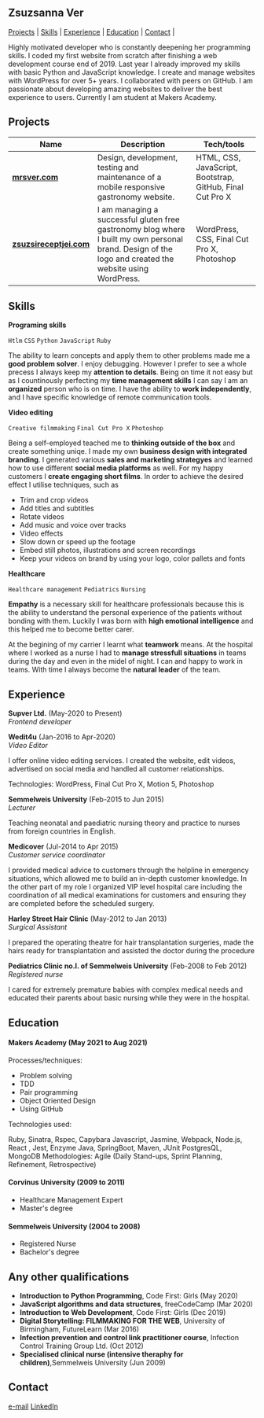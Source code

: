 ## Zsuzsanna Ver

[Projects](#projects) | [Skills](#skills) | [Experience](#experience) | [Education](#education) | [Contact](#contact) |


Highly motivated developer who is constantly deepening her programming skills. I coded my first website from scratch after finishing a web development course end of 2019. Last year I already improved my skills with basic Python and JavaScript knowledge. I create and manage websites with WordPress for over 5+ years. I collaborated with peers on GitHub. I am passionate about developing amazing websites to deliver the best experience to users. Currently I am student at Makers Academy.

## Projects

| Name                         | Description       | Tech/tools        |
| ---------------------------- | ----------------- | ----------------- |
| **[mrsver.com](https://mrsver.com/)**               | Design, development, testing and maintenance of a mobile responsive gastronomy website. | HTML, CSS, JavaScript, Bootstrap, GitHub, Final Cut Pro X              |
| **[zsuzsireceptjei.com](https://zsuzsireceptjei.com/)**            | I am managing a successful gluten free gastronomy blog where I built my own personal brand. Design of the logo and created the website using WordPress. | WordPress, CSS, Final Cut Pro X, Photoshop |

## Skills

**Programing skills**

`Htlm` `CSS` `Python` `JavaScript` `Ruby` 

The ability to learn concepts and apply them to other problems made me a **good problem solver**. I enjoy debugging. However I prefer to see a whole precess I always keep my **attention to details**. Being on time it not easy but as I countinously perfecting my **time management skills** I can say I am an **organized** person who is on time. I have the ability to **work independently**, and I have specific knowledge of remote communication tools.

**Video editing**

`Creative filmmaking` `Final Cut Pro X` `Photoshop`

Being a self-employed teached me to **thinking outside of the box** and create something uniqe. I made my own **business design with integrated branding**. I generated various **sales and marketing strategyes** and learned how to use different **social media platforms** as well. For my happy customers I **create engaging short films**. In order to achieve the desired effect I utilise techniques, such as
- Trim and crop videos
- Add titles and subtitles
- Rotate videos
- Add music and voice over tracks
- Video effects
- Slow down or speed up the footage
- Embed still photos, illustrations and screen recordings
- Keep your videos on brand by using your logo, color pallets and fonts

**Healthcare**

`Healthcare management` `Pediatrics` `Nursing`

**Empathy** is a necessary skill for healthcare professionals because this is the ability to understand the personal experience of the patients without bonding with them. Luckily I was born with **high emotional intelligence** and this helped me to become better carer.

At the begining of my carrier I learnt what **teamwork** means. At the hospital where I worked as a nurse I had to **manage stressfull situations** in teams during the day and even in the midel of night. I can and happy to work in teams. With time I always become the **natural leader** of the team.

## Experience

**Supver Ltd.** (May-2020 to Present)  
_Frontend developer_

**Wedit4u** (Jan-2016 to Apr-2020)  
_Video Editor_

I offer online video editing services. I created the website, edit videos, advertised on social media and handled all customer relationships.

Technologies: WordPress, Final Cut Pro X, Motion 5, Photoshop

**Semmelweis University** (Feb-2015 to Jun 2015)  
_Lecturer_

Teaching neonatal and paediatric nursing theory and practice to nurses from foreign countries in English.

**Medicover** (Jul-2014 to Apr 2015)  
_Customer service coordinator_

I provided medical advice to customers through the helpline in emergency situations, which allowed me to build an in-depth customer knowledge. In the other part of my role I organized VIP level hospital care including the coordination of all medical examinations for customers and ensuring they are completed before the scheduled surgery.

**Harley Street Hair Clinic** (May-2012 to Jan 2013)  
_Surgical Assistant_

I prepared the operating theatre for hair transplantation surgeries, made the hairs ready for transplantation and assisted the doctor during the procedure

**Pediatrics Clinic no.I. of Semmelweis University** (Feb-2008 to Feb 2012)  
_Registered nurse_

I cared for extremely premature babies with complex medical needs and educated their parents about basic nursing while they were in the hospital.


## Education

#### Makers Academy (May 2021 to Aug 2021)

Processes/techniques:

- Problem solving
- TDD
- Pair programming
- Object Oriented Design
- Using GitHub

Technologies used:

Ruby, Sinatra, Rspec, Capybara
Javascript, Jasmine, Webpack, Node.js, React , Jest, Enzyme
Java, SpringBoot, Maven, JUnit
PostgresQL, MongoDB
Methodologies: Agile (Daily Stand-ups, Sprint Planning, Refinement, Retrospective)

#### Corvinus University (2009 to 2011)

- Healthcare Management Expert
- Master's degree

#### Semmelweis University (2004 to 2008)

- Registered Nurse
- Bachelor's degree

## Any other qualifications

- **Introduction to Python Programming**, Code First: Girls (May 2020)
- **JavaScript algorithms and data structures**, freeCodeCamp (Mar 2020)
- **Introduction to Web Development**, Code First: Girls (Dec 2019)
- **Digital Storytelling: FILMMAKING FOR THE WEB**, University of Birmingham, FutureLearn (Mar 2016)
- **Infection prevention and control link practitioner course**, Infection Control Training Group Ltd. (Oct 2012)
- **Specialised clinical nurse (intensive theraphy for children)**,Semmelweis University (Jun 2009)

## Contact
[e-mail](zsuzsanna@supver.co.uk) [LinkedIn](https://www.linkedin.com/in/zsuzsannaver/)
